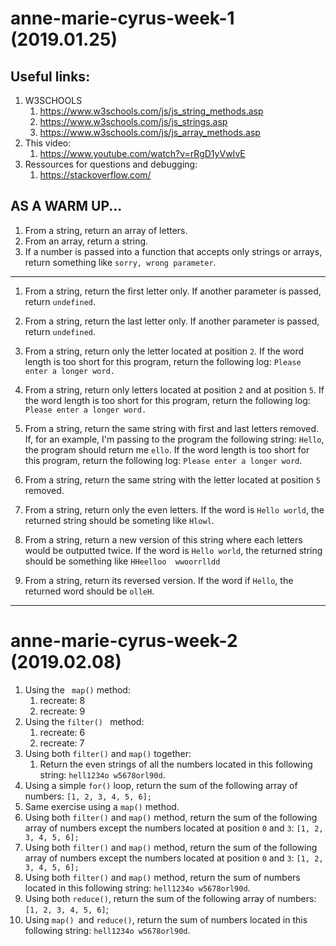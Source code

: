 # anne-marie-cyrus-week-1 (2019.01.25)

## Useful links:

1. W3SCHOOLS
   1. https://www.w3schools.com/js/js_string_methods.asp
   2. https://www.w3schools.com/js/js_strings.asp
   3. https://www.w3schools.com/js/js_array_methods.asp
2. This video:
   1. https://www.youtube.com/watch?v=rRgD1yVwIvE
3. Ressources for questions and debugging:
   1. https://stackoverflow.com/

## AS A WARM UP...

1. From a string, return an array of letters. 
2. From an array, return a string.
3. If a number is passed into a function that accepts only strings or arrays, return something like `sorry, wrong parameter`.

------



1. From a string, return the first letter only. If another parameter is passed, return `undefined`. 

2. From a string, return the last letter only. If another parameter is passed, return `undefined`. 

3. From a string, return only the letter located at position `2`. If the word length is too short for this program, return the following log: `Please enter a longer word.`

4. From a string, return only letters located at position `2` and at position `5`.  If the word length is too short for this program, return the following log: `Please enter a longer word.`

5. From a string, return the same string with first and last letters removed. If, for an example, I'm passing to the program the following string: `Hello`, the program should return me `ello`.   If the word length is too short for this program, return the following log: `Please enter a longer word`. 

6. From a string, return the same string with the letter located at position `5` removed.

7. From a string, return only the even letters. If the word is `Hello world`, the returned string should be someting like `Hlowl`. 

8. From a string, return a new version of this string where each letters would be outputted twice. If the word is `Hello world`, the returned string should be something like `HHeelloo  wwoorrlldd`

9. From a string, return its reversed version. If the word if `Hello`, the returned word should be `olleH`.

------

# anne-marie-cyrus-week-2 (2019.02.08)

1. Using the ` map()` method:
   1. recreate: 8
   2. recreate: 9
2. Using the `filter() ` method:
   1. recreate: 6
   2. recreate: 7 
3. Using both `filter()` and `map()` together:
   1. Return the even strings of all the numbers located in this following string: `hell1234o w5678orl90d`. 
4. Using a simple `for()` loop, return the sum of the following array of numbers: `[1, 2, 3, 4, 5, 6];`
5. Same exercise using a `map()` method.
6. Using both `filter()` and `map()` method,  return the sum of the following array of numbers except the numbers located at position `0` and `3`: `[1, 2, 3, 4, 5, 6];`
7. Using both `filter()` and `map()` method,  return the sum of the following array of numbers except the numbers located at position `0` and `3`: `[1, 2, 3, 4, 5, 6];`
8. Using both `filter()` and `map()` method,  return the sum of numbers located in this following string: `hell1234o w5678orl90d`. 
9. Using both `reduce()`,  return the sum of the following array of numbers: `[1, 2, 3, 4, 5, 6]`;
10. Using `map() `and `reduce()`,  return the sum of numbers located in this following string: `hell1234o w5678orl90d`. 
